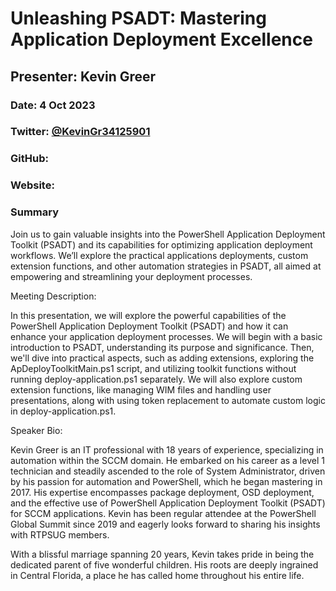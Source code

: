 # Unleashing PSADT: Mastering Application Deployment Excellence

## Presenter: Kevin Greer

### Date: 4 Oct 2023

### Twitter: [@KevinGr34125901](https://twitter.com/KevinGr34125901)

### GitHub: 

### Website: 

### Summary

Join us to gain valuable insights into the PowerShell Application Deployment Toolkit (PSADT) and its capabilities for optimizing application deployment workflows. We’ll explore the practical applications deployments, custom extension functions, and other automation strategies in PSADT, all aimed at empowering and streamlining your deployment processes.

Meeting Description:

In this presentation, we will explore the powerful capabilities of the PowerShell Application Deployment Toolkit (PSADT) and how it can enhance your application deployment processes. We will begin with a basic introduction to PSADT, understanding its purpose and significance. Then, we'll dive into practical aspects, such as adding extensions, exploring the ApDeployToolkitMain.ps1 script, and utilizing toolkit functions without running deploy-application.ps1 separately.
We will also explore custom extension functions, like managing WIM files and handling user presentations, along with using token replacement to automate custom logic in deploy-application.ps1.

Speaker Bio:

Kevin Greer is an IT professional with 18 years of experience, specializing in automation within the SCCM domain. He embarked on his career as a level 1 technician and steadily ascended to the role of System Administrator, driven by his passion for automation and PowerShell, which he began mastering in 2017. His expertise encompasses package deployment, OSD deployment, and the effective use of PowerShell Application Deployment Toolkit (PSADT) for SCCM applications. Kevin has been regular attendee at the PowerShell Global Summit since 2019 and eagerly looks forward to sharing his insights with RTPSUG members.

With a blissful marriage spanning 20 years, Kevin takes pride in being the dedicated parent of five wonderful children. His roots are deeply ingrained in Central Florida, a place he has called home throughout his entire life.

&nbsp;
&nbsp;
